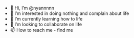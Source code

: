 - 👋 Hi, I’m @nyannnnn
- 👀 I’m interested in doing nothing and complain about life
- 🌱 I’m currently learning how to life
- 💞️ I’m looking to collaborate on life
- 📫 How to reach me - find me

<!---
nyannnnn/nyannnnn is a ✨ special ✨ repository because its `README.md` (this file) appears on your GitHub profile.
You can click the Preview link to take a look at your changes.
--->

